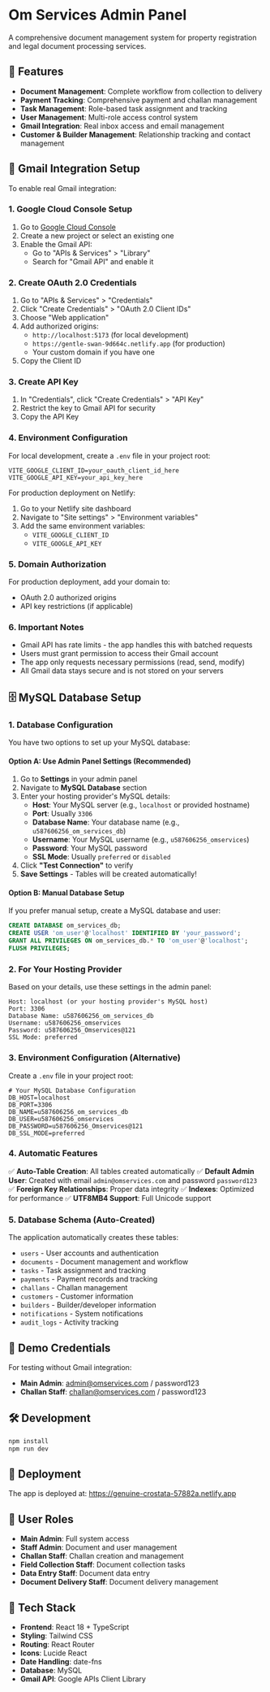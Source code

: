 # Om Services Admin Panel

A comprehensive document management system for property registration and legal document processing services.

## 🚀 Features

- **Document Management**: Complete workflow from collection to delivery
- **Payment Tracking**: Comprehensive payment and challan management
- **Task Management**: Role-based task assignment and tracking
- **User Management**: Multi-role access control system
- **Gmail Integration**: Real inbox access and email management
- **Customer & Builder Management**: Relationship tracking and contact management

## 📧 Gmail Integration Setup

To enable real Gmail integration:

### 1. Google Cloud Console Setup

1. Go to [Google Cloud Console](https://console.cloud.google.com)
2. Create a new project or select an existing one
3. Enable the Gmail API:
   - Go to "APIs & Services" > "Library"
   - Search for "Gmail API" and enable it

### 2. Create OAuth 2.0 Credentials

1. Go to "APIs & Services" > "Credentials"
2. Click "Create Credentials" > "OAuth 2.0 Client IDs"
3. Choose "Web application"
4. Add authorized origins:
   - `http://localhost:5173` (for local development)
   - `https://gentle-swan-9d664c.netlify.app` (for production)
   - Your custom domain if you have one
5. Copy the Client ID

### 3. Create API Key

1. In "Credentials", click "Create Credentials" > "API Key"
2. Restrict the key to Gmail API for security
3. Copy the API Key

### 4. Environment Configuration

For local development, create a `.env` file in your project root:

```env
VITE_GOOGLE_CLIENT_ID=your_oauth_client_id_here
VITE_GOOGLE_API_KEY=your_api_key_here
```

For production deployment on Netlify:
1. Go to your Netlify site dashboard
2. Navigate to "Site settings" > "Environment variables"
3. Add the same environment variables:
   - `VITE_GOOGLE_CLIENT_ID`
   - `VITE_GOOGLE_API_KEY`
### 5. Domain Authorization

For production deployment, add your domain to:
- OAuth 2.0 authorized origins
- API key restrictions (if applicable)

### 6. Important Notes

- Gmail API has rate limits - the app handles this with batched requests
- Users must grant permission to access their Gmail account
- The app only requests necessary permissions (read, send, modify)
- All Gmail data stays secure and is not stored on your servers

## 🗄️ MySQL Database Setup

### 1. Database Configuration

You have two options to set up your MySQL database:

#### Option A: Use Admin Panel Settings (Recommended)
1. Go to **Settings** in your admin panel
2. Navigate to **MySQL Database** section
3. Enter your hosting provider's MySQL details:
   - **Host**: Your MySQL server (e.g., `localhost` or provided hostname)
   - **Port**: Usually `3306`
   - **Database Name**: Your database name (e.g., `u587606256_om_services_db`)
   - **Username**: Your MySQL username (e.g., `u587606256_omservices`)
   - **Password**: Your MySQL password
   - **SSL Mode**: Usually `preferred` or `disabled`
4. Click **"Test Connection"** to verify
5. **Save Settings** - Tables will be created automatically!

#### Option B: Manual Database Setup

If you prefer manual setup, create a MySQL database and user:

```sql
CREATE DATABASE om_services_db;
CREATE USER 'om_user'@'localhost' IDENTIFIED BY 'your_password';
GRANT ALL PRIVILEGES ON om_services_db.* TO 'om_user'@'localhost';
FLUSH PRIVILEGES;
```

### 2. For Your Hosting Provider

Based on your details, use these settings in the admin panel:

```
Host: localhost (or your hosting provider's MySQL host)
Port: 3306
Database Name: u587606256_om_services_db
Username: u587606256_omservices
Password: u587606256_Omservices@121
SSL Mode: preferred
```

### 3. Environment Configuration (Alternative)

Create a `.env` file in your project root:

```env
# Your MySQL Database Configuration
DB_HOST=localhost
DB_PORT=3306
DB_NAME=u587606256_om_services_db
DB_USER=u587606256_omservices
DB_PASSWORD=u587606256_Omservices@121
DB_SSL_MODE=preferred
```

### 4. Automatic Features

✅ **Auto-Table Creation**: All tables created automatically
✅ **Default Admin User**: Created with email `admin@omservices.com` and password `password123`
✅ **Foreign Key Relationships**: Proper data integrity
✅ **Indexes**: Optimized for performance
✅ **UTF8MB4 Support**: Full Unicode support

### 5. Database Schema (Auto-Created)

The application automatically creates these tables:

- `users` - User accounts and authentication
- `documents` - Document management and workflow
- `tasks` - Task assignment and tracking
- `payments` - Payment records and tracking
- `challans` - Challan management
- `customers` - Customer information
- `builders` - Builder/developer information
- `notifications` - System notifications
- `audit_logs` - Activity tracking

## 🔐 Demo Credentials

For testing without Gmail integration:
- **Main Admin**: admin@omservices.com / password123
- **Challan Staff**: challan@omservices.com / password123

## 🛠 Development

```bash
npm install
npm run dev
```

## 🚀 Deployment

The app is deployed at: https://genuine-crostata-57882a.netlify.app

## 📱 User Roles

- **Main Admin**: Full system access
- **Staff Admin**: Document and user management
- **Challan Staff**: Challan creation and management
- **Field Collection Staff**: Document collection tasks
- **Data Entry Staff**: Document data entry
- **Document Delivery Staff**: Document delivery management

## 🔧 Tech Stack

- **Frontend**: React 18 + TypeScript
- **Styling**: Tailwind CSS
- **Routing**: React Router
- **Icons**: Lucide React
- **Date Handling**: date-fns
- **Database**: MySQL
- **Gmail API**: Google APIs Client Library